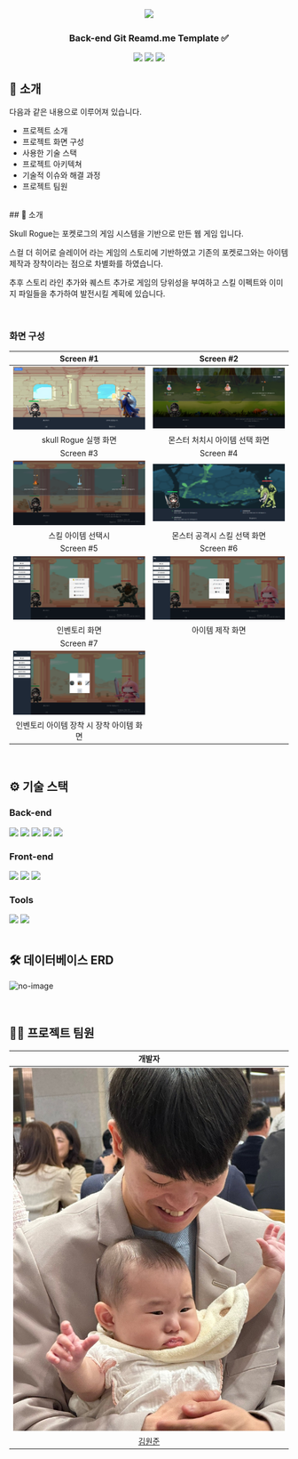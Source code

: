 <div align="center">

<!-- logo -->
<img src="https://user-images.githubusercontent.com/80824750/208554611-f8277015-12e8-48d2-b2cc-d09d67f03c02.png" width="400"/>

### Back-end Git Reamd.me Template ✅

[<img src="https://img.shields.io/badge/-readme.md-important?style=flat&logo=google-chrome&logoColor=white" />]() [<img src="https://img.shields.io/badge/-tech blog-blue?style=flat&logo=google-chrome&logoColor=white" />]() [<img src="https://img.shields.io/badge/release-v0.0.0-yellow?style=flat&logo=google-chrome&logoColor=white" />]() 
<br/>

</div> 

## 📝 소개

다음과 같은 내용으로 이루어져 있습니다.
- 프로젝트 소개
- 프로젝트 화면 구성
- 사용한 기술 스택
- 프로젝트 아키텍쳐
- 기술적 이슈와 해결 과정
- 프로젝트 팀원

<br />
## 📝 소개

Skull Rogue는 포켓로그의 게임 시스템을 기반으로 만든 웹 게임 입니다. 

스컬 더 히어로 슬레이어 라는 게임의 스토리에 기반하였고 기존의 포켓로그와는 아이템 제작과 장착이라는 점으로 차별화를 하였습니다.

추후 스토리 라인 추가와 퀘스트 추가로 게임의 당위성을 부여하고 스킬 이펙트와 이미지 파일들을 추가하여 발전시킬 계획에 있습니다.

<br />

### 화면 구성
|Screen #1|Screen #2|
|:---:|:---:|
|<img src="https://github.com/NungSSang/KOITProject/blob/master/readmeImgs/skullRogue1.png?raw=true" width="400"/>|<img src="https://github.com/NungSSang/KOITProject/blob/master/readmeImgs/skullRogue2.png?raw=true" width="400"/>|
|skull Rogue 실행 화면 |몬스터 처치시 아이템 선택 화면|
|Screen #3|Screen #4|
|<img src="https://github.com/NungSSang/KOITProject/blob/master/readmeImgs/skullRogue8.png?raw=true" width="400"/>|<img src="https://github.com/NungSSang/KOITProject/blob/master/readmeImgs/skullRogue3.png?raw=true" width="400"/>|
|스킬 아이템 선택시|몬스터 공격시 스킬 선택 화면|
|Screen #5|Screen #6|
|<img src="https://github.com/NungSSang/KOITProject/blob/master/readmeImgs/skullRogue4.png?raw=true" width="400"/>|<img src="https://github.com/NungSSang/KOITProject/blob/master/readmeImgs/skullRogue5.png?raw=true" width="400"/>|
|인벤토리 화면|아이템 제작 화면|
|Screen #7|
|<img src="https://github.com/NungSSang/KOITProject/blob/master/readmeImgs/skullRogue6.png?raw=true" width="400"/>|
|인벤토리 아이템 장착 시 장착 아이템 화면|
<br />


## ⚙ 기술 스택
### Back-end
<div>
<img src="https://github.com/yewon-Noh/readme-template/blob/main/skills/Java.png?raw=true" width="80">
<img src="https://github.com/yewon-Noh/readme-template/blob/main/skills/SpringBoot.png?raw=true" width="80">
<img src="https://github.com/yewon-Noh/readme-template/blob/main/skills/SpringDataJPA.png?raw=true" width="80">
<img src="https://github.com/yewon-Noh/readme-template/blob/main/skills/Mysql.png?raw=true" width="80">
<img src="https://github.com/yewon-Noh/readme-template/blob/main/skills/Ajax.png?raw=true" width="80">

</div>

### Front-end
<div>
<img src="https://github.com/yewon-Noh/readme-template/blob/main/skills/HTMLCSS.png?raw=true" width="80">
<img src="https://github.com/yewon-Noh/readme-template/blob/main/skills/JavaScript.png?raw=true" width="80">
<img src="https://github.com/yewon-Noh/readme-template/blob/main/skills/jQuery.png?raw=true" width="80">
</div>

### Tools
<div>
<img src="https://github.com/yewon-Noh/readme-template/blob/main/skills/Github.png?raw=true" width="80">
<img src="https://github.com/yewon-Noh/readme-template/blob/main/skills/Notion.png?raw=true" width="80">
</div>

<br />

## 🛠️ 데이터베이스 ERD
![no-image](https://user-images.githubusercontent.com/80824750/208294567-738dd273-e137-4bbf-8307-aff64258fe03.png)



<br />

## 💁‍♂️ 프로젝트 팀원
|개발자|
|:---:|
| ![](https://github.com/NungSSang/KOITProject/blob/master/readmeImgs/wonjun.jpg?size=120) |
|[김원준](https://github.com/NungSSang)|